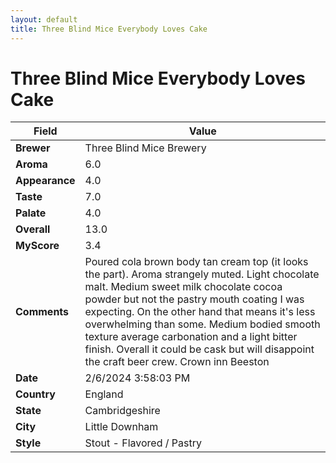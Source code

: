 ```yaml
---
layout: default
title: Three Blind Mice Everybody Loves Cake
---
```


# Three Blind Mice Everybody Loves Cake

| Field         | Value                                                                                                   |
|---------------|---------------------------------------------------------------------------------------------------------|
| **Brewer**    | Three Blind Mice Brewery                                                                                        |
| **Aroma**     | 6.0                                                                                         |
| **Appearance**| 4.0                                                                                    |
| **Taste**     | 7.0                                                                                         |
| **Palate**    | 4.0                                                                                        |
| **Overall**   | 13.0                                                                                       |
| **MyScore**   | 3.4                                                                                       |
| **Comments**  | Poured cola brown body tan cream top (it looks the part). Aroma strangely muted. Light chocolate malt. Medium sweet milk chocolate cocoa powder but not the pastry mouth coating I was expecting. On the other hand that means it's less overwhelming than some. Medium bodied smooth texture average carbonation and a light bitter finish. Overall it could be cask but will disappoint the craft beer crew. Crown inn Beeston                                                                                       |
| **Date**      | 2/6/2024 3:58:03 PM                                                                                          |
| **Country**   | England                                                                                       |
| **State**     | Cambridgeshire                                                                                         |
| **City**      | Little Downham                                                                                          |
| **Style**     | Stout - Flavored / Pastry                                                                                         |
